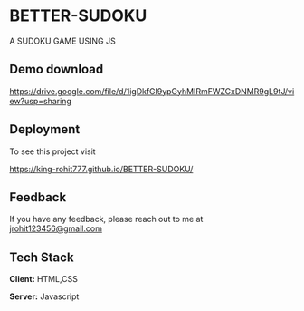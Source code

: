# BETTER-SUDOKU
A SUDOKU GAME USING JS

## Demo download

https://drive.google.com/file/d/1igDkfGl9ypGyhMIRmFWZCxDNMR9gL9tJ/view?usp=sharing

  
## Deployment

To see this project visit

https://king-rohit777.github.io/BETTER-SUDOKU/


  
## Feedback

If you have any feedback, please reach out to me at  jrohit123456@gmail.com

  
<!-- ## Screenshots

![App Screenshot](https://github.com/king-rohit777/BREAK-CRAFT/blob/main/first.PNG)

![App Screenshot](https://github.com/king-rohit777/BREAK-CRAFT/blob/main/LV1.PNG)

![App Screenshot](https://github.com/king-rohit777/BREAK-CRAFT/blob/main/LV2.PNG)

![App Screenshot](https://github.com/king-rohit777/BREAK-CRAFT/blob/main/lv3.PNG)

![App Screenshot](https://github.com/king-rohit777/BREAK-CRAFT/blob/main/lost.PNG) -->

## Tech Stack

**Client:** HTML,CSS

**Server:** Javascript

  


